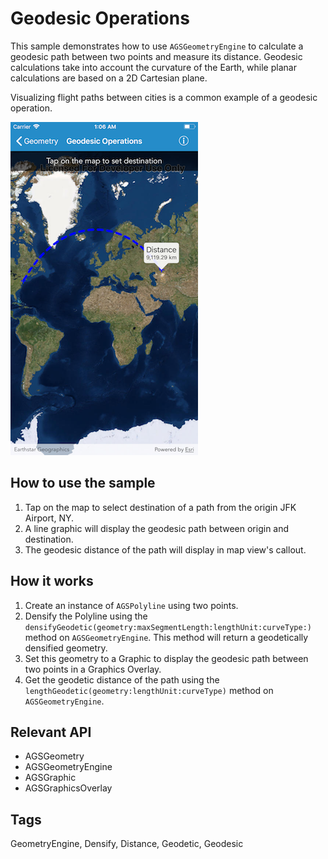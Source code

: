# Geodesic Operations

This sample demonstrates how to use `AGSGeometryEngine` to calculate a geodesic path between two points and measure its distance. Geodesic calculations take into account the curvature of the Earth, while planar calculations are based on a 2D Cartesian plane.

Visualizing flight paths between cities is a common example of a geodesic operation.

![](image1.png)

## How to use the sample

1. Tap on the map to select destination of a path from the origin JFK Airport, NY.
2. A line graphic will display the geodesic path between origin and destination.
3. The geodesic distance of the path will display in map view's callout.

## How it works

1. Create an instance of `AGSPolyline` using two points.
2. Densify the Polyline using the `densifyGeodetic(geometry:maxSegmentLength:lengthUnit:curveType:)` method on `AGSGeometryEngine`. This method will return a geodetically densified geometry.
3. Set this geometry to a Graphic to display the geodesic path between two points in a Graphics Overlay.
4. Get the geodetic distance of the path using the `lengthGeodetic(geometry:lengthUnit:curveType)` method on `AGSGeometryEngine`.

## Relevant API

- AGSGeometry
- AGSGeometryEngine
- AGSGraphic
- AGSGraphicsOverlay

## Tags

GeometryEngine, Densify, Distance, Geodetic, Geodesic

